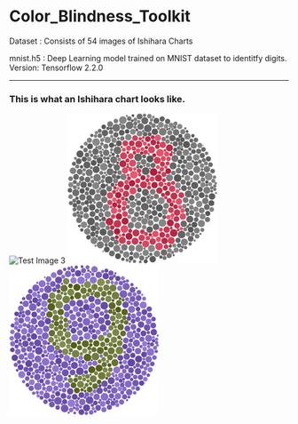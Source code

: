 # Color_Blindness_Toolkit

Dataset : Consists of 54 images of Ishihara Charts

mnist.h5 : Deep Learning model trained on MNIST dataset to identitfy digits. Version: Tensorflow 2.2.0

-------------------------------------------------------------------------------------------------------

### This is what an Ishihara chart looks like.

![Test Image 3](https://www.colour-blindness.com/CBTests/ishihara/Plate10.gif)
<img src="https://github.com/bhav09/Color_Blindness_Toolkit/blob/master/dataset/97.png" width="270" height="270" />
<img src="https://github.com/bhav09/Color_Blindness_Toolkit/blob/master/dataset/69.png" width="270" height="270" />


